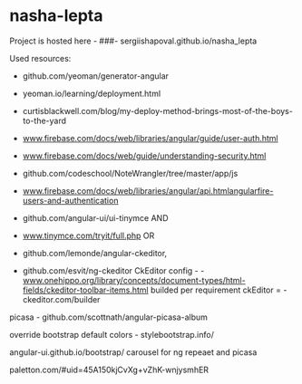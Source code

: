 # nasha-lepta

Project is hosted here - 
###- sergiishapoval.github.io/nasha_lepta

Used resources:
- github.com/yeoman/generator-angular
- yeoman.io/learning/deployment.html
- curtisblackwell.com/blog/my-deploy-method-brings-most-of-the-boys-to-the-yard
- www.firebase.com/docs/web/libraries/angular/guide/user-auth.html
- www.firebase.com/docs/web/guide/understanding-security.html
- github.com/codeschool/NoteWrangler/tree/master/app/js
- www.firebase.com/docs/web/libraries/angular/api.htmlangularfire-users-and-authentication
- github.com/angular-ui/ui-tinymce
AND
- www.tinymce.com/tryit/full.php
OR
- github.com/lemonde/angular-ckeditor,

- github.com/esvit/ng-ckeditor
CkEditor config - - www.onehippo.org/library/concepts/document-types/html-fields/ckeditor-toolbar-items.html
builded per requirement ckEditor = - ckeditor.com/builder

picasa - github.com/scottnath/angular-picasa-album

override bootstrap default colors - stylebootstrap.info/

angular-ui.github.io/bootstrap/ carousel for ng repeaet and picasa

paletton.com/#uid=45A150kjCvXg+vZhK-wnjysmhER
